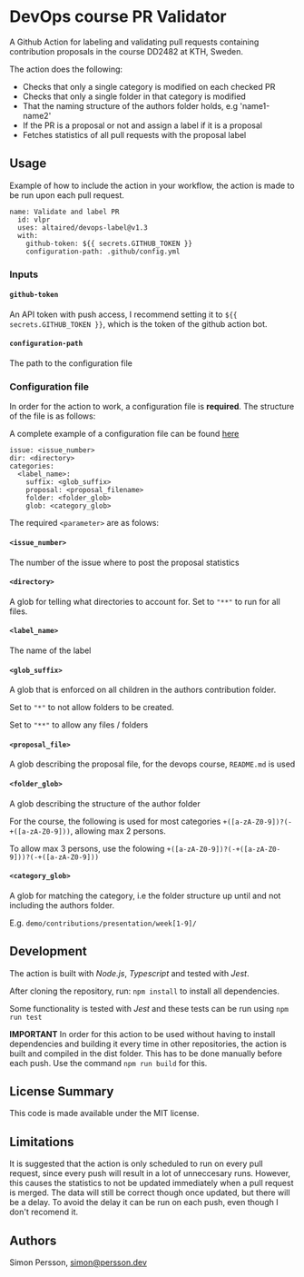 # DevOps course PR Validator

A Github Action for labeling and validating pull requests containing contribution proposals in the course DD2482 at KTH, Sweden.

The action does the following:
* Checks that only a single category is modified on each checked PR
* Checks that only a single folder in that category is modified
* That the naming structure of the authors folder holds, e.g 'name1-name2'
* If the PR is a proposal or not and assign a label if it is a proposal
* Fetches statistics of all pull requests with the proposal label



## Usage
Example of how to include the action in your workflow, the action is made to be run upon each pull request.
```
name: Validate and label PR
  id: vlpr
  uses: altaired/devops-label@v1.3
  with:
    github-token: ${{ secrets.GITHUB_TOKEN }}
    configuration-path: .github/config.yml
```

### Inputs
#### `github-token`
An API token with push access, I recommend setting it to `${{ secrets.GITHUB_TOKEN }}`, which is the token of the github action bot.

#### `configuration-path`
The path to the configuration file

### Configuration file
In order for the action to work, a configuration file is **required**. The structure of the file is as follows:

A complete example of a configuration file can be found [here](./.github/config.yml)

```
issue: <issue_number>
dir: <directory>
categories:
  <label_name>:
    suffix: <glob_suffix>
    proposal: <proposal_filename>
    folder: <folder_glob>
    glob: <category_glob>
```
The required `<parameter>` are as folows:
#### `<issue_number>`
The number of the issue where to post the proposal statistics

#### `<directory>`
A glob for telling what directories to account for. Set to `"**"` to run for all files.

#### `<label_name>`
The name of the label

#### `<glob_suffix>`
A glob that is enforced on all children in the authors contribution folder.

Set to `"*"` to not allow folders to be created.

Set to `"**"` to allow any files / folders

#### `<proposal_file>`
A glob describing the proposal file, for the devops course, `README.md` is used

#### `<folder_glob>`
A glob describing the structure of the author folder

For the course, the following is used for most categories `+([a-zA-Z0-9])?(-+([a-zA-Z0-9]))`, allowing max 2 persons.

To allow max 3 persons, use the folowing `+([a-zA-Z0-9])?(-+([a-zA-Z0-9]))?(-+([a-zA-Z0-9]))`

#### `<category_glob>`
A glob for matching the category, i.e the folder structure up until and not including the authors folder.

E.g. `demo/contributions/presentation/week[1-9]/`

## Development
The action is built with *Node.js*, *Typescript* and tested with *Jest*.

After cloning the repository, run:
`npm install` to install all dependencies.

Some functionality is tested with *Jest* and these tests can be run using `npm run test`


**IMPORTANT**
In order for this action to be used without having to install dependencies and building it every time in other repositories, the action is built and compiled in the dist folder. This has to be done manually before each push. Use the command `npm run build` for this.

## License Summary
This code is made available under the MIT license.

## Limitations
It is suggested that the action is only scheduled to run on every pull request, since every push will result in a lot of unneccesary runs. However, this causes the statistics to not be updated immediately when a pull request is merged. The data will still be correct though once updated, but there will be a delay. To avoid the delay it can be run on each push, even though I don't recomend it. 

## Authors
Simon Persson, simon@persson.dev



